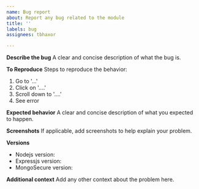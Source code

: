 ```yaml
---
name: Bug report
about: Report any bug related to the module
title: ''
labels: bug
assignees: tbhaxor

---
```


**Describe the bug**
A clear and concise description of what the bug is.

**To Reproduce**
Steps to reproduce the behavior:
1. Go to '...'
2. Click on '....'
3. Scroll down to '....'
4. See error

**Expected behavior**
A clear and concise description of what you expected to happen.

**Screenshots**
If applicable, add screenshots to help explain your problem.

**Versions**
- Nodejs version:
- Expressjs version:
- MongoSecure version:

**Additional context**
Add any other context about the problem here.
